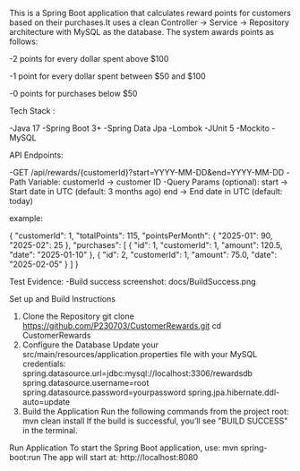 This is a Spring Boot application that calculates reward points for customers based on their purchases.It uses a clean Controller → Service → Repository architecture with MySQL as the database.
The system awards points as follows:

-2 points for every dollar spent above $100

-1 point for every dollar spent between $50 and $100

-0 points for purchases below $50

Tech Stack :

-Java 17
-Spring Boot 3+
-Spring Data Jpa
-Lombok
-JUnit 5
-Mockito
-MySQL

API Endpoints:

-GET /api/rewards/{customerId}?start=YYYY-MM-DD&end=YYYY-MM-DD
-Path Variable: customerId → customer ID
-Query Params (optional):
start → Start date in UTC (default: 3 months ago)
end → End date in UTC (default: today)

example:

{
  "customerId": 1,
  "totalPoints": 115,
  "pointsPerMonth": {
    "2025-01": 90,
    "2025-02": 25
  },
  "purchases": [
    {
      "id": 1,
      "customerId": 1,
      "amount": 120.5,
      "date": "2025-01-10"
    },
    {
      "id": 2,
      "customerId": 1,
      "amount": 75.0,
      "date": "2025-02-05"
    }
  ]
}

Test Evidence:
-Build success screenshot: docs/BuildSuccess.png

Set up and Build Instructions
1. Clone the Repository
   git clone https://github.com/P230703/CustomerRewards.git
   cd CustomerRewards
2. Configure the Database
   Update your src/main/resources/application.properties file with your MySQL credentials:
   spring.datasource.url=jdbc:mysql://localhost:3306/rewardsdb
   spring.datasource.username=root
   spring.datasource.password=yourpassword
   spring.jpa.hibernate.ddl-auto=update
3. Build the Application
   Run the following commands from the project root:
   mvn clean install
   If the build is successful, you’ll see "BUILD SUCCESS" in the terminal.

Run Application
To start the Spring Boot application, use:
mvn spring-boot:run
The app will start at:
http://localhost:8080
